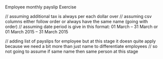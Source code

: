 Employee monthly payslip Exercise

// assuming additional tax is always per each dollar over
// assuming csv columns either follow order or always have the same name (going with order)
// assuming date period is give in this format: 01 March – 31 March  or   01 March 2015 – 31 March 2015

// adding list of  payslips for employee but at this stage it doesn quite apply because we need a bit more than just name to differentiate employees
// so not going to assume if same name then same person at this stage